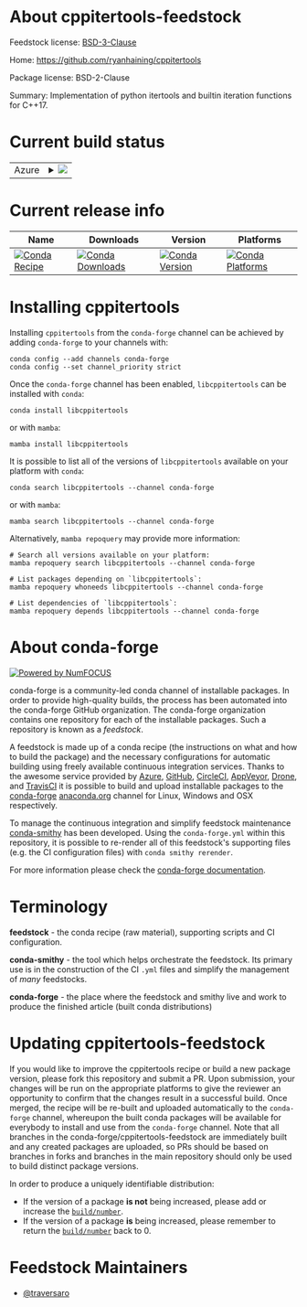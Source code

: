 About cppitertools-feedstock
============================

Feedstock license: [BSD-3-Clause](https://github.com/conda-forge/cppitertools-feedstock/blob/main/LICENSE.txt)

Home: https://github.com/ryanhaining/cppitertools

Package license: BSD-2-Clause

Summary: Implementation of python itertools and builtin iteration functions for C++17.

Current build status
====================


<table>
    
  <tr>
    <td>Azure</td>
    <td>
      <details>
        <summary>
          <a href="https://dev.azure.com/conda-forge/feedstock-builds/_build/latest?definitionId=19630&branchName=main">
            <img src="https://dev.azure.com/conda-forge/feedstock-builds/_apis/build/status/cppitertools-feedstock?branchName=main">
          </a>
        </summary>
        <table>
          <thead><tr><th>Variant</th><th>Status</th></tr></thead>
          <tbody><tr>
              <td>linux_64</td>
              <td>
                <a href="https://dev.azure.com/conda-forge/feedstock-builds/_build/latest?definitionId=19630&branchName=main">
                  <img src="https://dev.azure.com/conda-forge/feedstock-builds/_apis/build/status/cppitertools-feedstock?branchName=main&jobName=linux&configuration=linux%20linux_64_" alt="variant">
                </a>
              </td>
            </tr><tr>
              <td>osx_64</td>
              <td>
                <a href="https://dev.azure.com/conda-forge/feedstock-builds/_build/latest?definitionId=19630&branchName=main">
                  <img src="https://dev.azure.com/conda-forge/feedstock-builds/_apis/build/status/cppitertools-feedstock?branchName=main&jobName=osx&configuration=osx%20osx_64_" alt="variant">
                </a>
              </td>
            </tr><tr>
              <td>win_64</td>
              <td>
                <a href="https://dev.azure.com/conda-forge/feedstock-builds/_build/latest?definitionId=19630&branchName=main">
                  <img src="https://dev.azure.com/conda-forge/feedstock-builds/_apis/build/status/cppitertools-feedstock?branchName=main&jobName=win&configuration=win%20win_64_" alt="variant">
                </a>
              </td>
            </tr>
          </tbody>
        </table>
      </details>
    </td>
  </tr>
</table>

Current release info
====================

| Name | Downloads | Version | Platforms |
| --- | --- | --- | --- |
| [![Conda Recipe](https://img.shields.io/badge/recipe-libcppitertools-green.svg)](https://anaconda.org/conda-forge/libcppitertools) | [![Conda Downloads](https://img.shields.io/conda/dn/conda-forge/libcppitertools.svg)](https://anaconda.org/conda-forge/libcppitertools) | [![Conda Version](https://img.shields.io/conda/vn/conda-forge/libcppitertools.svg)](https://anaconda.org/conda-forge/libcppitertools) | [![Conda Platforms](https://img.shields.io/conda/pn/conda-forge/libcppitertools.svg)](https://anaconda.org/conda-forge/libcppitertools) |

Installing cppitertools
=======================

Installing `cppitertools` from the `conda-forge` channel can be achieved by adding `conda-forge` to your channels with:

```
conda config --add channels conda-forge
conda config --set channel_priority strict
```

Once the `conda-forge` channel has been enabled, `libcppitertools` can be installed with `conda`:

```
conda install libcppitertools
```

or with `mamba`:

```
mamba install libcppitertools
```

It is possible to list all of the versions of `libcppitertools` available on your platform with `conda`:

```
conda search libcppitertools --channel conda-forge
```

or with `mamba`:

```
mamba search libcppitertools --channel conda-forge
```

Alternatively, `mamba repoquery` may provide more information:

```
# Search all versions available on your platform:
mamba repoquery search libcppitertools --channel conda-forge

# List packages depending on `libcppitertools`:
mamba repoquery whoneeds libcppitertools --channel conda-forge

# List dependencies of `libcppitertools`:
mamba repoquery depends libcppitertools --channel conda-forge
```


About conda-forge
=================

[![Powered by
NumFOCUS](https://img.shields.io/badge/powered%20by-NumFOCUS-orange.svg?style=flat&colorA=E1523D&colorB=007D8A)](https://numfocus.org)

conda-forge is a community-led conda channel of installable packages.
In order to provide high-quality builds, the process has been automated into the
conda-forge GitHub organization. The conda-forge organization contains one repository
for each of the installable packages. Such a repository is known as a *feedstock*.

A feedstock is made up of a conda recipe (the instructions on what and how to build
the package) and the necessary configurations for automatic building using freely
available continuous integration services. Thanks to the awesome service provided by
[Azure](https://azure.microsoft.com/en-us/services/devops/), [GitHub](https://github.com/),
[CircleCI](https://circleci.com/), [AppVeyor](https://www.appveyor.com/),
[Drone](https://cloud.drone.io/welcome), and [TravisCI](https://travis-ci.com/)
it is possible to build and upload installable packages to the
[conda-forge](https://anaconda.org/conda-forge) [anaconda.org](https://anaconda.org/)
channel for Linux, Windows and OSX respectively.

To manage the continuous integration and simplify feedstock maintenance
[conda-smithy](https://github.com/conda-forge/conda-smithy) has been developed.
Using the ``conda-forge.yml`` within this repository, it is possible to re-render all of
this feedstock's supporting files (e.g. the CI configuration files) with ``conda smithy rerender``.

For more information please check the [conda-forge documentation](https://conda-forge.org/docs/).

Terminology
===========

**feedstock** - the conda recipe (raw material), supporting scripts and CI configuration.

**conda-smithy** - the tool which helps orchestrate the feedstock.
                   Its primary use is in the construction of the CI ``.yml`` files
                   and simplify the management of *many* feedstocks.

**conda-forge** - the place where the feedstock and smithy live and work to
                  produce the finished article (built conda distributions)


Updating cppitertools-feedstock
===============================

If you would like to improve the cppitertools recipe or build a new
package version, please fork this repository and submit a PR. Upon submission,
your changes will be run on the appropriate platforms to give the reviewer an
opportunity to confirm that the changes result in a successful build. Once
merged, the recipe will be re-built and uploaded automatically to the
`conda-forge` channel, whereupon the built conda packages will be available for
everybody to install and use from the `conda-forge` channel.
Note that all branches in the conda-forge/cppitertools-feedstock are
immediately built and any created packages are uploaded, so PRs should be based
on branches in forks and branches in the main repository should only be used to
build distinct package versions.

In order to produce a uniquely identifiable distribution:
 * If the version of a package **is not** being increased, please add or increase
   the [``build/number``](https://docs.conda.io/projects/conda-build/en/latest/resources/define-metadata.html#build-number-and-string).
 * If the version of a package **is** being increased, please remember to return
   the [``build/number``](https://docs.conda.io/projects/conda-build/en/latest/resources/define-metadata.html#build-number-and-string)
   back to 0.

Feedstock Maintainers
=====================

* [@traversaro](https://github.com/traversaro/)

